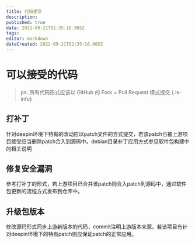 ```yaml
---
title: 代码提交
description: 
published: true
date: 2022-09-21T02:35:16.905Z
tags: 
editor: markdown
dateCreated: 2022-09-21T02:35:16.905Z
---
```


# 可以接受的代码
> ps: 所有代码形式应该以 GitHub 的 Fork + Pull Request 模式提交
{.is-info}

## 打补丁
针对deepin环境下特有的改动应以patch文件的方式提交，若该patch已被上游项目接受应当删除patch合入到源码中。debian目录补丁应用方式参见软件包构建中的相关说明

## 修复安全漏洞
参考打补丁的形式，若上游项目已合并该patch则合入patch到源码中，通过软件包更新的流程方式发布到仓库中。

## 升级包版本
修改源码形式同步上游新版本的代码，commit注明上游版本来源，若该项目有针对deepin环境下的特有patch则应保证patch的正常应用。